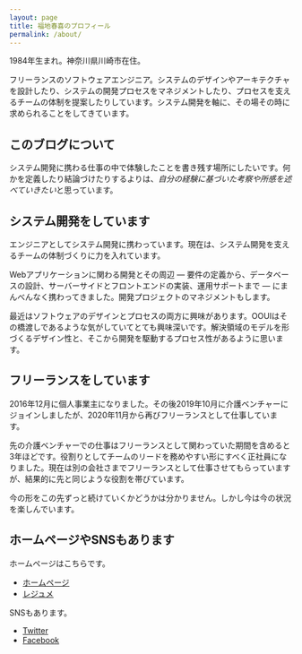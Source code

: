 ```yaml
---
layout: page
title: 福地春喜のプロフィール
permalink: /about/
---
```


1984年生まれ。神奈川県川崎市在住。

フリーランスのソフトウェアエンジニア。システムのデザインやアーキテクチャを設計したり、システムの開発プロセスをマネジメントしたり、プロセスを支えるチームの体制を提案したりしています。システム開発を軸に、その場その時に求められることをしてきています。

## このブログについて

システム開発に携わる仕事の中で体験したことを書き残す場所にしたいです。何かを定義したり結論づけたりするよりは、*自分の経験に基づいた考察や所感を述べていきたい*と思っています。

## システム開発をしています

エンジニアとしてシステム開発に携わっています。現在は、システム開発を支えるチームの体制づくりに力を入れています。

Webアプリケーションに関わる開発とその周辺 ― ­要件の定義から、データベースの設計、サーバーサイドとフロントエンドの実装、運用サポートまで ― ­にまんべんなく携わってきました。開発プロジェクトのマネジメントもします。

最近はソフトウェアのデザインとプロセスの両方に興味があります。OOUIはその橋渡しであるような気がしていてとても興味深いです。解決領域のモデルを形づくるデザイン性と、そこから開発を駆動するプロセス性があるように思います。

## フリーランスをしています

2016年12月に個人事業主になりました。その後2019年10月に介護ベンチャーにジョインしましたが、2020年11月から再びフリーランスとして仕事しています。

先の介護ベンチャーでの仕事はフリーランスとして関わっていた期間を含めると3年ほどです。役割りとしてチームのリードを務めやすい形にすべく正社員になりました。現在は別の会社さまでフリーランスとして仕事させてもらっていますが、結果的に先と同じような役割を帯びています。

今の形をこの先ずっと続けていくかどうかは分かりません。しかし今は今の状況を楽しんでいます。

## ホームページやSNSもあります

ホームページはこちらです。

- [ホームページ](https://fukuchiharuki.me/)
- [レジュメ](https://fukuchiharuki.me/static/resume/)

SNSもあります。

- [Twitter](https://twitter.com/fukuchiharuki)
- [Facebook](https://www.facebook.com/fukuchiharuki)
